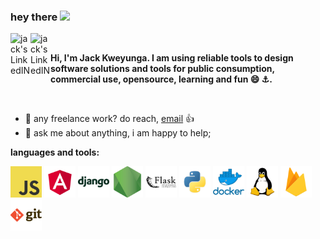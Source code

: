 ### hey there <img src="https://media.giphy.com/media/hvRJCLFzcasrR4ia7z/giphy.gif" width="25px">


<a href="https://tz.linkedin.com/in/jack-k-b7354017a?trk=profile-badge/">
  <img align="left" alt="jack's LinkedIN" width="32px" src="https://raw.githubusercontent.com/peterthehan/peterthehan/master/assets/linkedin.svg" />
</a>

<a href="https://tz.linkedin.com/in/jack-k-b7354017a?trk=profile-badge/">
  <img align="left" alt="jack's LinkedIN" width="32px" src="https://raw.githubusercontent.com/peterthehan/peterthehan/master/assets/twitter.svg" />
</a>

<br />

>>>
__Hi, I'm Jack Kweyunga. I am using reliable tools to design software solutions and tools for public consumption, commercial use, opensource, learning and fun 😄 ⚓.__

<br />

- 💼 any freelance work? do reach, [email](jackkweyunga@gmail.com) 👍
- 💬 ask me about anything, i am happy to help;

**languages and tools:**  

<code><img height="50" src="https://raw.githubusercontent.com/github/explore/80688e429a7d4ef2fca1e82350fe8e3517d3494d/topics/javascript/javascript.png"></code>
<code><img height="50" src="https://raw.githubusercontent.com/github/explore/80688e429a7d4ef2fca1e82350fe8e3517d3494d/topics/angular/angular.png"></code>
<code><img height="50" src="https://raw.githubusercontent.com/github/explore/80688e429a7d4ef2fca1e82350fe8e3517d3494d/topics/django/django.png"></code>
<code><img height="50" src="https://raw.githubusercontent.com/github/explore/80688e429a7d4ef2fca1e82350fe8e3517d3494d/topics/nodejs/nodejs.png"></code>
<code><img height="50" src="https://raw.githubusercontent.com/github/explore/80688e429a7d4ef2fca1e82350fe8e3517d3494d/topics/flask/flask.png"></code>
<code><img height="50" src="https://raw.githubusercontent.com/github/explore/80688e429a7d4ef2fca1e82350fe8e3517d3494d/topics/python/python.png"></code>
<code><img height="50" src="https://raw.githubusercontent.com/github/explore/80688e429a7d4ef2fca1e82350fe8e3517d3494d/topics/docker/docker.png"></code>
<code><img height="50" src="https://raw.githubusercontent.com/github/explore/80688e429a7d4ef2fca1e82350fe8e3517d3494d/topics/linux/linux.png"></code>
<code><img height="50" src="https://raw.githubusercontent.com/github/explore/80688e429a7d4ef2fca1e82350fe8e3517d3494d/topics/firebase/firebase.png"></code>
<code><img height="50" src="https://raw.githubusercontent.com/github/explore/80688e429a7d4ef2fca1e82350fe8e3517d3494d/topics/git/git.png"></code>

<br>

<!-- 📈 my github stats -->

<!-- <p align="center"> <img src="https://github-readme-stats.vercel.app/api?username=jackkweyunga&show_icons=true&theme=gotham" alt="jackkweyunga" /> -->
